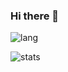### Hi there 👋

![lang](https://github.com/soulwinter/github-stats-transparent/raw/output/generated/languages.svg)

![stats](https://raw.githubusercontent.com/soulwinter/github-stats-transparent/output/generated/overview.svg)

